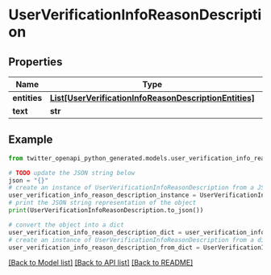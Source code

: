 # UserVerificationInfoReasonDescription


## Properties

Name | Type | Description | Notes
------------ | ------------- | ------------- | -------------
**entities** | [**List[UserVerificationInfoReasonDescriptionEntities]**](UserVerificationInfoReasonDescriptionEntities.md) |  | 
**text** | **str** |  | 

## Example

```python
from twitter_openapi_python_generated.models.user_verification_info_reason_description import UserVerificationInfoReasonDescription

# TODO update the JSON string below
json = "{}"
# create an instance of UserVerificationInfoReasonDescription from a JSON string
user_verification_info_reason_description_instance = UserVerificationInfoReasonDescription.from_json(json)
# print the JSON string representation of the object
print(UserVerificationInfoReasonDescription.to_json())

# convert the object into a dict
user_verification_info_reason_description_dict = user_verification_info_reason_description_instance.to_dict()
# create an instance of UserVerificationInfoReasonDescription from a dict
user_verification_info_reason_description_from_dict = UserVerificationInfoReasonDescription.from_dict(user_verification_info_reason_description_dict)
```
[[Back to Model list]](../README.md#documentation-for-models) [[Back to API list]](../README.md#documentation-for-api-endpoints) [[Back to README]](../README.md)


